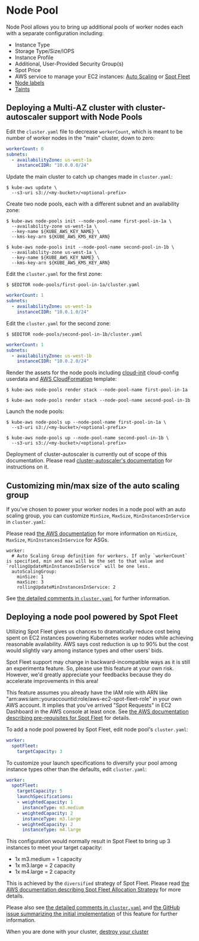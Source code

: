 # Node Pool

Node Pool allows you to bring up additional pools of worker nodes each with a separate configuration including:

* Instance Type
* Storage Type/Size/IOPS
* Instance Profile
* Additional, User-Provided Security Group(s)
* Spot Price
* AWS service to manage your EC2 instances: [Auto Scaling](http://docs.aws.amazon.com/autoscaling/latest/userguide/WhatIsAutoScaling.html) or [Spot Fleet](http://docs.aws.amazon.com/AWSEC2/latest/UserGuide/spot-fleet.html)
* [Node labels](http://kubernetes.io/docs/user-guide/node-selection/)
* [Taints](https://github.com/kubernetes/kubernetes/issues/17190)

## Deploying a Multi-AZ cluster with cluster-autoscaler support with Node Pools

Edit the `cluster.yaml` file to decrease `workerCount`, which is meant to be number of worker nodes in the "main" cluster, down to zero:

```yaml
workerCount: 0
subnets:
  - availabilityZone: us-west-1a
    instanceCIDR: "10.0.0.0/24"
```

Update the main cluster to catch up changes made in `cluster.yaml`:

```
$ kube-aws update \
  --s3-uri s3://<my-bucket>/<optional-prefix>
```

Create two node pools, each with a different subnet and an availability zone:

```
$ kube-aws node-pools init --node-pool-name first-pool-in-1a \
  --availability-zone us-west-1a \
  --key-name ${KUBE_AWS_KEY_NAME} \
  --kms-key-arn ${KUBE_AWS_KMS_KEY_ARN}

$ kube-aws node-pools init --node-pool-name second-pool-in-1b \
  --availability-zone us-west-1a \
  --key-name ${KUBE_AWS_KEY_NAME} \
  --kms-key-arn ${KUBE_AWS_KMS_KEY_ARN}
```

Edit the `cluster.yaml` for the first zone:

```
$ $EDITOR node-pools/first-pool-in-1a/cluster.yaml
```

```yaml
workerCount: 1
subnets:
  - availabilityZone: us-west-1a
    instanceCIDR: "10.0.1.0/24"
```

Edit the `cluster.yaml` for the second zone:

```
$ $EDITOR node-pools/second-pool-in-1b/cluster.yaml
```

```yaml
workerCount: 1
subnets:
  - availabilityZone: us-west-1b
    instanceCIDR: "10.0.2.0/24"
```

Render the assets for the node pools including [cloud-init](https://github.com/coreos/coreos-cloudinit) cloud-config userdata and [AWS CloudFormation](https://aws.amazon.com/cloudformation/) template:

```
$ kube-aws node-pools render stack --node-pool-name first-pool-in-1a

$ kube-aws node-pools render stack --node-pool-name second-pool-in-1b
```

Launch the node pools:

```
$ kube-aws node-pools up --node-pool-name first-pool-in-1a \
  --s3-uri s3://<my-bucket>/<optional-prefix>

$ kube-aws node-pools up --node-pool-name second-pool-in-1b \
  --s3-uri s3://<my-bucket>/<optional-prefix>
```

Deployment of cluster-autoscaler is currently out of scope of this documentation.
Please read [cluster-autoscaler's documentation](https://github.com/kubernetes/contrib/blob/master/cluster-autoscaler/cloudprovider/aws/README.md) for instructions on it.

## Customizing min/max size of the auto scaling group

If you've chosen to power your worker nodes in a node pool with an auto scaling group, you can customize `MinSize`, `MaxSize`, `MinInstancesInService` in `cluster.yaml`:

Please read [the AWS documentation](http://docs.aws.amazon.com/AWSCloudFormation/latest/UserGuide/aws-properties-as-group.html#aws-properties-as-group-prop) for more information on `MinSize`, `MaxSize`, `MinInstancesInService` for ASGs.

```
worker:
  # Auto Scaling Group definition for workers. If only `workerCount` is specified, min and max will be the set to that value and `rollingUpdateMinInstancesInService` will be one less.
  autoScalingGroup:
    minSize: 1
    maxSize: 3
    rollingUpdateMinInstancesInService: 2
```

See [the detailed comments in `cluster.yaml`](https://github.com/coreos/kube-aws/blob/master/nodepool/config/templates/cluster.yaml) for further information.

## Deploying a node pool powered by Spot Fleet

Utilizing Spot Fleet gives us chances to dramatically reduce cost being spent on EC2 instances powering Kubernetes worker nodes while achieving reasonable availability.
AWS says cost reduction is up to 90% but the cost would slightly vary among instance types and other users' bids.

Spot Fleet support may change in backward-incompatible ways as it is still an experimenta feature.
So, please use this feature at your own risk.
However, we'd greatly appreciate your feedbacks because they do accelerate improvements in this area!

This feature assumes you already have the IAM role with ARN like "arn:aws:iam::youraccountid:role/aws-ec2-spot-fleet-role" in your own AWS account.
It implies that you've arrived "Spot Requests" in EC2 Dashboard in the AWS console at least once.
See [the AWS documentation describing pre-requisites for Spot Fleet](http://docs.aws.amazon.com/AWSEC2/latest/UserGuide/spot-fleet-requests.html#spot-fleet-prerequisites) for details.

To add a node pool powered by Spot Fleet, edit node pool's `cluster.yaml`:

```yaml
worker:
  spotFleet:
    targetCapacity: 3
```

To customize your launch specifications to diversify your pool among instance types other than the defaults, edit `cluster.yaml`:

```yaml
worker:
  spotFleet:
    targetCapacity: 5
    launchSpecifications:
    - weightedCapacity: 1
      instanceType: m3.medium
    - weightedCapacity: 2
      instanceType: m3.large
    - weightedCapacity: 2
      instanceType: m4.large
```

This configuration would normally result in Spot Fleet to bring up 3 instances to meet your target capacity:

* 1x m3.medium = 1 capacity
* 1x m3.large = 2 capacity
* 1x m4.large = 2 capacity

This is achieved by the `diversified` strategy of Spot Fleet.
Please read [the AWS documentation describing Spot Fleet Allocation Strategy](http://docs.aws.amazon.com/AWSEC2/latest/UserGuide/spot-fleet.html#spot-fleet-allocation-strategy) for more details.

Please also see [the detailed comments in `cluster.yaml`](https://github.com/coreos/kube-aws/blob/master/nodepool/config/templates/cluster.yaml) and [the GitHub issue summarizing the initial implementation](https://github.com/coreos/kube-aws/issues/112) of this feature for further information.

When you are done with your cluster, [destroy your cluster][aws-step-6]

[aws-step-1]: kubernetes-on-aws.md
[aws-step-2]: kubernetes-on-aws-render.md
[aws-step-3]: kubernetes-on-aws-launch.md
[aws-step-4]: kube-aws-cluster-updates.md
[aws-step-5]: kubernetes-on-aws-node-pool.md
[aws-step-6]: kubernetes-on-aws-destroy.md
